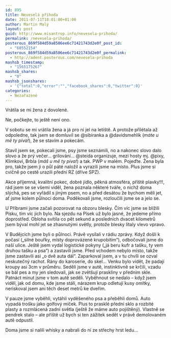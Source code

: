 ```yaml
---
id: 895
title: Neveselá příhoda
date: 2011-07-11T18:01:00+01:00
author: Martin Malý
layout: post
guid: http://www.misantrop.info/nevesela-prihoda/
permalink: /nevesela-prihoda/
posterous_869f584d59a8506ee6c71421743d2e0f_post_id:
  - "60552154"
posterous_869f584d59a8506ee6c71421743d2e0f_permalink:
  - http://adent.posterous.com/nevesela-prihoda
mashsb_timestamp:
  - "1565175267"
mashsb_shares:
  - "0"
mashsb_jsonshares:
  - '{"total":0,"error":"","facebook_shares":0,"twitter":0}'
categories:
  - Nezařazené
---
```

Vr&aacute;tila se mi žena z dovolen&eacute;.

Ne, počkejte, to je&scaron;tě nen&iacute; ono.

V sobotu se mi vr&aacute;tila žena a j&aacute; pro ni jel na leti&scaron;tě. A protože přil&eacute;tala až odpoledne, tak jsem se domluvil se @sibiranka a @davidsmehlik (_m&aacute;te u mě ty piva!_), že se stav&iacute;m a pokec&aacute;m.

Stavil jsem se, pokecali jsme, psy jsme sezn&aacute;mili, no a nakonec slovo dalo slovo a že pr&yacute; večer&#8230; grilov&aacute;n&iacute;&#8230; @steida organizuje, mezi hosty mj. @pixy, Klimkovi, Brbla (_m&aacute;&scaron; u mě ty piva!_) a tak. PWP v mal&eacute;m. Pojeďte. Žena byla pro, takže jsem ji o půl p&aacute;t&eacute; naložil a vyrazili jsme na m&iacute;sto. Plus jsme si cvičně po cestě urazili předn&iacute; RZ (dř&iacute;ve SPZ).

Akce př&iacute;jemn&aacute;, kvalitn&iacute; pokec, dobr&eacute; j&iacute;dlo, pěkn&aacute; atmosf&eacute;ra, př&iacute;&scaron;tě plavky!!!, r&aacute;d jsem se se v&scaron;emi viděl, žena poznala někter&eacute; tv&aacute;ře, o nichž doma sl&yacute;ch&aacute;, pes se vyř&aacute;dil s jin&yacute;m psem, no a před des&aacute;tou že bychom měli jet, ať jsme kolem půlnoci doma. Poděkovali jsme, rozloučili jsme se a jelo se.

U Př&iacute;brami jsme začali pozorovat na obzoru blesky. Č&iacute;m v&iacute;c jsme se bl&iacute;žili P&iacute;sku, t&iacute;m v&iacute;c jich bylo. Na sjezdu na P&iacute;sek už bylo jasn&eacute;, že jedeme př&iacute;mo doprostřed. Obloha sv&iacute;tila co pět sekund a posledn&iacute;ch dvacet kilometrů jsem b&yacute;val mohl jet se zhasnut&yacute;mi světly, protože blesky l&iacute;taly vlevo vpravo.

V Budějc&iacute;ch jsme byli o půlnoci. Pr&aacute;vě vys&iacute;lali v r&aacute;diu zpr&aacute;vy. Když do&scaron;li k počas&iacute; (&#8222;siln&eacute; bouřky, m&iacute;sty doprov&aacute;zen&eacute; krupobit&iacute;m&#8220;), odbočovali jsme do na&scaron;&iacute; ulice. Je&scaron;tě jsem vydal logistick&eacute; pokyny (&#8222;j&aacute; beru kufr a ta&scaron;ku, ty vem druhou ta&scaron;ku a psa&#8220;) a zastavili jsme. Před vchodem nebylo m&iacute;sto, takže jsme zastavili asi &#8222;o dvě auta d&aacute;l&#8220;. Zaparkoval jsem, a v tu chv&iacute;li se ozval neskutečn&yacute; rachot. R&aacute;ny do karoserie, do skel&#8230; Venku bylo vidět, že padaj&iacute; kroupy asi 3cm v průměru. Seděli jsme v autě, instinktivně se krčili, vzadu se b&aacute;l pes a my jen sledovali, jak se zvět&scaron;uj&iacute; praskliny v předn&iacute;m skle. Patn&aacute;ct minut jsme v tom autě seděli. Vyběhnout se nedalo &#8211; když jsem viděl, jak od domu, kde jsme st&aacute;li, n&aacute;razem krup odletuj&iacute; kusy om&iacute;tky, neriskoval jsem ani těch deset metrů ke dveř&iacute;m.

V pauze jsme vyběhli, vyt&aacute;hli vydě&scaron;en&eacute;ho psa a přeběhli domů. Auto vypad&aacute; tro&scaron;ku jako golfov&yacute; m&iacute;ček. Plus to praskl&eacute; předn&iacute; sklo a rozbit&eacute; plasty a rozml&aacute;cen&aacute; zadn&iacute; světla (je&scaron;tě že m&aacute;me auto poji&scaron;těn&yacute;). Vlastně se pendrek stalo &#8211; ale př&iacute;&scaron;tě už bych si ten z&aacute;žitek sedět v pr&aacute;vě demolovan&eacute;m autě odpustil.

Doma jsme si nalili whisky a nabrali do n&iacute; ze střechy hrst ledu&#8230;